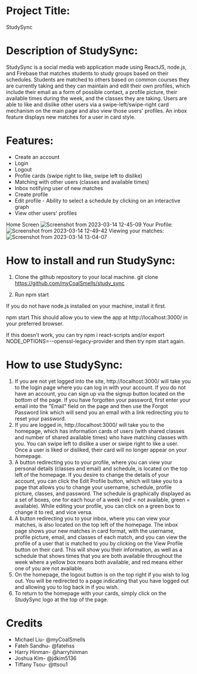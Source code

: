 # Project Title:
StudySync

# Description of StudySync:

StudySync is a social media web application made using ReactJS, node.js, and Firebase that matches students to study groups based on their schedules. Students are matched to others based on common courses they are currently taking and they can maintain and edit their own profiles, which include their email as a form of possible contact, a profile picture, their available times during the week, and the classes they are taking. Users are able to like and dislike other users via a swipe-left/swipe-right card mechanism on the main page and also view those users' profiles. An inbox feature displays new matches for a user in card style.

# Features:

* Create an account
* Login
* Logout
* Profile cards (swipe right to like, swipe left to dislike)
* Matching with other users (classes and available times)
* Inbox notifying user of new matches
* Create profile
* Edit profile - Ability to select a schedule by clicking on an interactive graph
* View other users' profiles

Home Screen
![Screenshot from 2023-03-14 12-45-09](https://user-images.githubusercontent.com/104878259/225120088-f462d55e-1b7f-4d71-83d3-6de307f1feb8.png)
Your Profile:
![Screenshot from 2023-03-14 12-49-42](https://user-images.githubusercontent.com/104878259/225120411-507441ef-3da6-4b0d-988b-96d0d8737624.png)
Viewing your matches:
![Screenshot from 2023-03-14 13-04-07](https://user-images.githubusercontent.com/104878259/225123613-f95d487e-4a57-449e-960e-ea95cbc35cf4.png)

# How to install and run StudySync:
1. Clone the github repository to your local machine.
git clone https://github.com/myCoalSmells/study_sync

2. Run npm start

If you do not have node.js installed on your machine, install it first.

npm start
This should allow you to view the app at http://localhost:3000/ in your preferred browser.

If this doesn't work, you can try npm i react-scripts
and/or export NODE_OPTIONS=--openssl-legacy-provider
and then try npm start again.

# How to use StudySync:
1. If you are not yet logged into the site, http://localhost:3000/ will take you to the login page where you can log in with your account. If you do not have an account, you can sign up via the signup button located on the bottom of the page. If you have forgotten your password, first enter your email into the "Email" field on the page and then use the Forgot Password link which will send you an email with a link redirecting you to reset your password.
2. If you are logged in, http://localhost:3000/ will take you to the homepage, which has information cards of users (with shared classes and number of shared available times) who have matching classes with you. You can swipe left to dislike a user or swipe right to like a user. Once a user is liked or disliked, their card will no longer appear on your homepage.
3. A button redirecting you to your profile, where you can view your personal details (classes and email) and schedule, is located on the top left of the homepage. If you desire to change the details of your account, you can click the Edit Profile button, which will take you to a page that allows you to change your username, schedule, profile picture, classes, and password. The schedule is graphically displayed as a set of boxes, one for each hour of a week (red = not available, green = available). While editing your profile, you can click on a green box to change it to red, and vice versa.
4. A button redirecting you to your inbox, where you can view your matches, is also located on the top left of the homepage. The inbox page shows your new matches in card format, with the username, profile picture, email, and classes of each match, and you can view the profile of a user that is matched to you by clicking on the View Profile button on their card. This will show you their information, as well as a schedule that shows times that you are both available throughout the week where a yellow box means both available, and red means either one of you are not available.
5. On the homepage, the logout button is on the top right if you wish to log out. You will be redirected to a page indicating that you have logged out and allowing you to log back in if you wish.
6. To return to the homepage with your cards, simply click on the StudySync logo at the top of the page.

# Credits
* Michael Liu- @myCoalSmells
* Fateh Sandhu- @fatehss
* Harry Hinman- @harryhinman
* Joshua Kim- @jdkim5136
* Tiffany Tsou- @ttsou1
